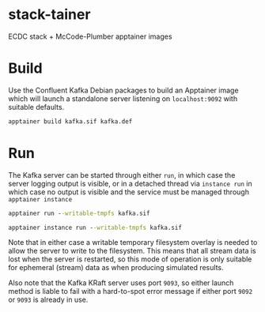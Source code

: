 # stack-tainer 
ECDC stack + McCode-Plumber apptainer images

# Build

Use the Confluent Kafka Debian packages to build an Apptainer image which will launch a standalone
server listening on `localhost:9092` with suitable defaults.

```cmd
apptainer build kafka.sif kafka.def
```

# Run
The Kafka server can be started through either `run`, in which case the server logging output is visible,
or in a detached thread via `instance run` in which case no output is visible and the service must
be managed through `apptainer instance`

```cmd
apptainer run --writable-tmpfs kafka.sif 
```

```cmd
apptainer instance run --writable-tmpfs kafka.sif 
```

Note that in either case a writable temporary filesystem overlay is needed to allow the server to write
to the filesystem. This means that all stream data is lost when the server is restarted, so this mode
of operation is only suitable for ephemeral (stream) data as when producing simulated results.

Also note that the Kafka KRaft server uses port `9093`, so either launch method is liable to fail with
a hard-to-spot error message if either port `9092` or `9093` is already in use.
